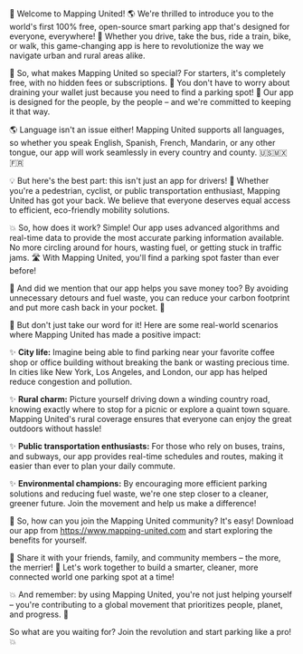 🚀 Welcome to Mapping United! 🌎 We're thrilled to introduce you to the world's first 100% free, open-source smart parking app that's designed for everyone, everywhere! 🌟 Whether you drive, take the bus, ride a train, bike, or walk, this game-changing app is here to revolutionize the way we navigate urban and rural areas alike.

📍 So, what makes Mapping United so special? For starters, it's completely free, with no hidden fees or subscriptions. 🤑 You don't have to worry about draining your wallet just because you need to find a parking spot! 💸 Our app is designed for the people, by the people – and we're committed to keeping it that way.

🌎 Language isn't an issue either! Mapping United supports all languages, so whether you speak English, Spanish, French, Mandarin, or any other tongue, our app will work seamlessly in every country and county. 🇺🇸🇲🇽🇫🇷

💡 But here's the best part: this isn't just an app for drivers! 🚗 Whether you're a pedestrian, cyclist, or public transportation enthusiast, Mapping United has got your back. We believe that everyone deserves equal access to efficient, eco-friendly mobility solutions.

💥 So, how does it work? Simple! Our app uses advanced algorithms and real-time data to provide the most accurate parking information available. No more circling around for hours, wasting fuel, or getting stuck in traffic jams. 🛣️ With Mapping United, you'll find a parking spot faster than ever before!

💸 And did we mention that our app helps you save money too? By avoiding unnecessary detours and fuel waste, you can reduce your carbon footprint and put more cash back in your pocket. 💸

🌟 But don't just take our word for it! Here are some real-world scenarios where Mapping United has made a positive impact:

✨ **City life:** Imagine being able to find parking near your favorite coffee shop or office building without breaking the bank or wasting precious time. In cities like New York, Los Angeles, and London, our app has helped reduce congestion and pollution.

✨ **Rural charm:** Picture yourself driving down a winding country road, knowing exactly where to stop for a picnic or explore a quaint town square. Mapping United's rural coverage ensures that everyone can enjoy the great outdoors without hassle!

✨ **Public transportation enthusiasts:** For those who rely on buses, trains, and subways, our app provides real-time schedules and routes, making it easier than ever to plan your daily commute.

✨ **Environmental champions:** By encouraging more efficient parking solutions and reducing fuel waste, we're one step closer to a cleaner, greener future. Join the movement and help us make a difference!

💪 So, how can you join the Mapping United community? It's easy! Download our app from https://www.mapping-united.com and start exploring the benefits for yourself.

📨 Share it with your friends, family, and community members – the more, the merrier! 🎉 Let's work together to build a smarter, cleaner, more connected world one parking spot at a time!

💥 And remember: by using Mapping United, you're not just helping yourself – you're contributing to a global movement that prioritizes people, planet, and progress. 🌟

So what are you waiting for? Join the revolution and start parking like a pro! 💥